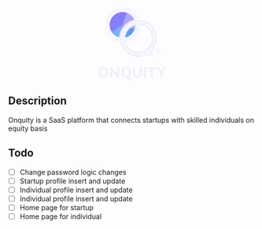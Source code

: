 <p align="center">
  <a href="http://nestjs.com/" target="blank"><svg width="139" height="149" viewBox="0 0 139 149" fill="none" xmlns="http://www.w3.org/2000/svg">
<path fill-rule="evenodd" clip-rule="evenodd" d="M81.5318 91.8121C97.287 91.8121 110.059 79.04 110.059 63.2847C110.059 47.5295 97.287 34.7573 81.5318 34.7573C65.7765 34.7573 53.0044 47.5295 53.0044 63.2847C53.0044 79.04 65.7765 91.8121 81.5318 91.8121ZM81.5318 99.6817C101.633 99.6817 117.929 83.3862 117.929 63.2847C117.929 43.1832 101.633 26.8877 81.5318 26.8877C61.4303 26.8877 45.1348 43.1832 45.1348 63.2847C45.1348 83.3862 61.4303 99.6817 81.5318 99.6817Z" fill="url(#paint0_linear_116_1156)"/>
<path fill-rule="evenodd" clip-rule="evenodd" d="M75.7105 25.3592C71.3956 15.085 61.239 7.86962 49.397 7.86962C33.6418 7.86962 20.8696 20.6418 20.8696 36.397C20.8696 50.0165 30.4138 61.4069 43.1787 64.2447C43.2478 67.0605 43.6204 69.8011 44.2648 72.435C26.5935 69.9411 13 54.7565 13 36.397C13 16.2955 29.2955 0 49.397 0C65.5168 0 79.1891 10.4792 83.973 24.9969C83.1656 24.9462 82.3515 24.9205 81.5313 24.9205C79.5525 24.9205 77.6087 25.0703 75.7105 25.3592ZM54.9933 64.3757C67.8885 61.8107 77.6518 50.5535 77.9188 36.9685C79.1001 36.8079 80.306 36.7249 81.5313 36.7249C82.9803 36.7249 84.4021 36.8409 85.788 37.0642C85.4756 54.4476 72.9762 68.8557 56.4716 72.1069C55.6147 69.6727 55.1024 67.0761 54.9933 64.3757Z" fill="#F7F5FF"/>
<path fill-rule="evenodd" clip-rule="evenodd" d="M81.5298 91.8121C97.2851 91.8121 110.057 79.04 110.057 63.2847C110.057 47.5295 97.2851 34.7573 81.5298 34.7573C65.7746 34.7573 53.0024 47.5295 53.0024 63.2847C53.0024 79.04 65.7746 91.8121 81.5298 91.8121ZM81.2019 99.6817L81.2047 99.6803C61.2529 99.5057 45.1328 83.2778 45.1328 63.2847C45.1328 43.1832 61.4283 26.8877 81.5298 26.8877C101.631 26.8877 117.927 43.1832 117.927 63.2847C117.927 71.2459 115.371 78.6101 111.035 84.6015L111.041 84.5983C109.074 97.7143 115.959 98.698 124.157 99.6817H81.5298H81.2019ZM120.222 95.0911C123.301 95.0911 125.796 92.5954 125.796 89.5168C125.796 86.4382 123.301 83.9425 120.222 83.9425C117.144 83.9425 114.648 86.4382 114.648 89.5168C114.648 92.5954 117.144 95.0911 120.222 95.0911Z" fill="#F7F5FF"/>
<path d="M110.714 87.8775C110.714 86.238 111.697 83.6148 112.353 82.6311L109.73 84.2706L109.074 87.8775H110.714Z" fill="#E6E0FF"/>
<path fill-rule="evenodd" clip-rule="evenodd" d="M52.8181 37.4976L49.35 36.3499L48.9297 42.5549C50.0781 40.7762 51.3768 39.0838 52.8181 37.4976ZM65.9075 41.8292L74.2567 44.5922C72.4284 50.117 68.815 54.8771 63.9852 58.1235C61.1743 60.0128 58.0442 61.3271 54.774 62.0181C55.1515 55.7843 57.6933 49.8466 62.0027 45.2556C63.1994 43.9807 64.5083 42.8353 65.9075 41.8292Z" fill="#5D9EFF"/>
<g filter="url(#filter0_d_116_1156)">
<path fill-rule="evenodd" clip-rule="evenodd" d="M67.2735 17.1922C64.7577 14.8384 61.8029 13.0031 58.5778 11.7913L49.3496 36.3497L52.7127 37.6135C52.8879 37.4191 53.0653 37.2263 53.2447 37.0351C58.6649 31.2607 65.6764 27.3217 73.3069 25.6574C73.2849 25.6081 73.2627 25.5588 73.2404 25.5096C71.8169 22.3722 69.7893 19.546 67.2735 17.1922ZM75.5611 37.4613C71.8173 38.3236 68.2972 39.9805 65.2434 42.3221L73.9081 45.578C74.8869 42.9731 75.4436 40.2331 75.5611 37.4613Z" fill="#AFA5F9"/>
</g>
<path fill-rule="evenodd" clip-rule="evenodd" d="M23.1287 35.4511C22.9376 41.0268 24.5289 46.5182 27.6714 51.1279L49.3484 36.3498L58.6236 11.809C53.4049 9.83665 47.6934 9.57923 42.3184 11.0742C36.9435 12.5691 32.1851 15.7385 28.7342 20.1222C25.2834 24.5058 23.3198 29.8754 23.1287 35.4511Z" fill="#867DFD"/>
<path fill-rule="evenodd" clip-rule="evenodd" d="M48.8988 42.6005L49.3484 36.3499L27.5352 50.9259C29.7552 54.2483 32.7049 57.0196 36.159 59.0285C38.2313 60.2337 40.4524 61.1453 42.7584 61.7438C43.0923 54.9133 45.2217 48.3132 48.8988 42.6005Z" fill="#78AEFF"/>
<g opacity="0.5">
<path d="M0 132.794C0 130.613 0.407469 128.72 1.22241 127.115C2.05722 125.489 3.24982 124.23 4.80019 123.338C6.35056 122.446 8.18914 122 10.3159 122C12.4427 122 14.2813 122.446 15.8317 123.338C17.382 124.23 18.5746 125.489 19.4095 127.115C20.2641 128.72 20.6915 130.604 20.6915 132.764C20.6915 134.965 20.2641 136.878 19.4095 138.503C18.5746 140.109 17.382 141.368 15.8317 142.28C14.2813 143.172 12.4427 143.618 10.3159 143.618C8.18914 143.618 6.35056 143.172 4.80019 142.28C3.26969 141.368 2.08704 140.099 1.25222 138.474C0.417407 136.848 0 134.955 0 132.794ZM4.85982 132.794C4.85982 134.955 5.30704 136.65 6.20148 137.879C7.11581 139.088 8.48729 139.693 10.3159 139.693C12.1048 139.693 13.4664 139.088 14.4006 137.879C15.3348 136.65 15.8019 134.955 15.8019 132.794C15.8019 130.613 15.3348 128.928 14.4006 127.739C13.4862 126.53 12.1247 125.925 10.3159 125.925C8.48729 125.925 7.11581 126.53 6.20148 127.739C5.30704 128.928 4.85982 130.613 4.85982 132.794Z" fill="#E6E1FF"/>
<path d="M24.3266 143.291V122.327H27.7851L39.2042 136.808H38.3992V122.327H42.7223V143.291H39.2638L27.8745 128.809H28.6497V143.291H24.3266Z" fill="#E6E1FF"/>
<path d="M62.2739 149C61.6179 148.663 60.9521 148.197 60.2763 147.602C59.6203 147.028 59.0042 146.373 58.4277 145.64C57.8712 144.926 57.3942 144.183 56.9966 143.41L60.6042 141.804C61.1011 142.815 61.7869 143.737 62.6614 144.569C63.536 145.422 64.4503 146.116 65.4044 146.651L62.2739 149ZM46.3527 132.794C46.3527 130.613 46.7602 128.72 47.5751 127.115C48.41 125.489 49.6026 124.23 51.1529 123.338C52.7033 122.446 54.5419 122 56.6687 122C58.7955 122 60.634 122.446 62.1844 123.338C63.7348 124.23 64.9274 125.489 65.7622 127.115C66.6169 128.72 67.0442 130.604 67.0442 132.764C67.0442 134.965 66.6169 136.878 65.7622 138.503C64.9274 140.109 63.7348 141.368 62.1844 142.28C60.634 143.172 58.7955 143.618 56.6687 143.618C54.5419 143.618 52.7033 143.172 51.1529 142.28C49.6224 141.368 48.4398 140.099 47.605 138.474C46.7701 136.848 46.3527 134.955 46.3527 132.794ZM51.2126 132.794C51.2126 134.955 51.6598 136.65 52.5542 137.879C53.4685 139.088 54.84 139.693 56.6687 139.693C58.4576 139.693 59.8191 139.088 60.7533 137.879C61.6875 136.65 62.1546 134.955 62.1546 132.794C62.1546 130.613 61.6875 128.928 60.7533 127.739C59.839 126.53 58.4774 125.925 56.6687 125.925C54.84 125.925 53.4685 126.53 52.5542 127.739C51.6598 128.928 51.2126 130.613 51.2126 132.794Z" fill="#E6E1FF"/>
<path d="M79.7132 143.618C76.6323 143.618 74.3366 142.855 72.826 141.328C71.3154 139.802 70.5601 137.532 70.5601 134.519V122.327H75.2112V134.548C75.2112 136.233 75.5689 137.512 76.2845 138.384C77.0199 139.257 78.1628 139.693 79.7132 139.693C81.2238 139.693 82.3468 139.257 83.0823 138.384C83.8376 137.512 84.2152 136.233 84.2152 134.548V122.327H88.8067V134.519C88.8067 137.532 88.0415 139.802 86.511 141.328C85.0004 142.855 82.7344 143.618 79.7132 143.618Z" fill="#E6E1FF"/>
<path d="M92.924 143.291V122.327H97.5751V143.291H92.924Z" fill="#E6E1FF"/>
<path d="M106.693 143.291V126.104H100.015V122.327H118.023V126.104H111.344V143.291H106.693Z" fill="#E6E1FF"/>
<path d="M126.09 143.291V133.329L127.044 135.976L117.831 122.327H123.198L128.982 131.307H128.028L133.812 122.327H139L129.817 135.976L130.741 133.329V143.291H126.09Z" fill="#E6E1FF"/>
</g>
<defs>
<filter id="filter0_d_116_1156" x="46.3496" y="8.79126" width="34.2109" height="41.7867" filterUnits="userSpaceOnUse" color-interpolation-filters="sRGB">
<feFlood flood-opacity="0" result="BackgroundImageFix"/>
<feColorMatrix in="SourceAlpha" type="matrix" values="0 0 0 0 0 0 0 0 0 0 0 0 0 0 0 0 0 0 127 0" result="hardAlpha"/>
<feOffset dx="1" dy="1"/>
<feGaussianBlur stdDeviation="2"/>
<feColorMatrix type="matrix" values="0 0 0 0 0.0053125 0 0 0 0 0.2125 0 0 0 0 0.0133586 0 0 0 0.05 0"/>
<feBlend mode="normal" in2="BackgroundImageFix" result="effect1_dropShadow_116_1156"/>
<feBlend mode="normal" in="SourceGraphic" in2="effect1_dropShadow_116_1156" result="shape"/>
</filter>
<linearGradient id="paint0_linear_116_1156" x1="21.8056" y1="-4.22518" x2="162.269" y2="120.733" gradientUnits="userSpaceOnUse">
<stop stop-color="#3E6ACA"/>
<stop offset="1" stop-color="#6620DA"/>
</linearGradient>
</defs>
</svg>
</a>
</p>

## Description

Onquity is a SaaS platform that connects startups with skilled individuals on equity basis

## Todo
- [ ] Change password logic changes
- [ ] Startup profile insert and update
- [ ] Individual profile insert and update
- [ ] Individual profile insert and update
- [ ] Home page for startup
- [ ] Home page for individual
